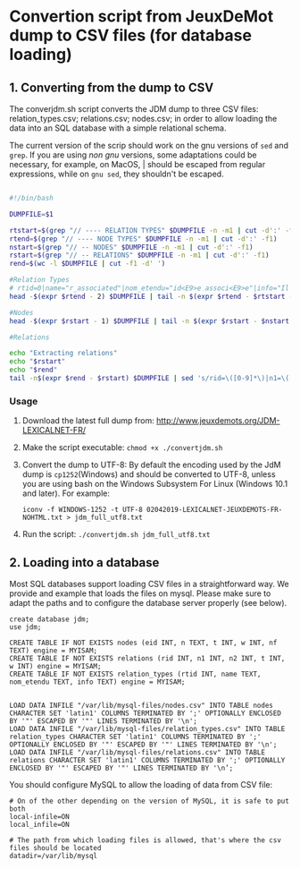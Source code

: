 # Convertion script from JeuxDeMot dump to CSV files (for database loading)

## 1. Converting from the dump to CSV

The converjdm.sh script converts the JDM dump to three CSV files: relation_types.csv; relations.csv; nodes.csv; in order to allow loading the data into an SQL database with a simple relational schema. 

The current version of the scrip should work on the gnu versions of `sed` and `grep`. If you are using _non gnu_ versions, some adaptations could be necessary, for example, on MacOS, | should be escaped from regular expressions, while on `gnu sed`, they shouldn't be escaped. 

```bash

#!/bin/bash

DUMPFILE=$1

rtstart=$(grep "// ---- RELATION TYPES" $DUMPFILE -n -m1 | cut -d':' -f1)
rtend=$(grep "// ---- NODE TYPES" $DUMPFILE -n -m1 | cut -d':' -f1)
nstart=$(grep "// -- NODES" $DUMPFILE -n -m1 | cut -d':' -f1)
rstart=$(grep "// -- RELATIONS" $DUMPFILE -n -m1 | cut -d':' -f1)
rend=$(wc -l $DUMPFILE | cut -f1 -d' ')

#Relation Types
# rtid=0|name="r_associated"|nom_etendu="id<E9>e associ<E9>e"|info="Il est demand<E9> d'<E9>num<E9>rer les termes les plus <E9>troitement associ<E9>s au mot cible... Ce mot vous fait penser <E0> quoi ?"
head -$(expr $rtend - 2) $DUMPFILE | tail -n $(expr $rtend - $rtstart - 3) | sed 's/rtid=\([0-9]*\)|name=\("[^"]*"\)|nom_etendu=\("[^"]*"\)|info=\("[^"]*"\)\|t=\([0-9]*\)/\1;\2;\3;\4/g' > relation_types.csv

#Nodes
head -$(expr $rstart - 1) $DUMPFILE | tail -n $(expr $rstart - $nstart - 2) | sed 's/eid=\([0-9]*\)|n=\("[^"]*"\)|t=\([0-9]*\)|w=\([0-9]*\)\(|nf=\("[^"]*"\)\)\{0,1\}/\1;\2;\3;\4;\5/g' > nodes.csv

#Relations

echo "Extracting relations" 
echo "$rstart"
echo "$rend"
tail -n$(expr $rend - $rstart) $DUMPFILE | sed 's/rid=\([0-9]*\)|n1=\([0-9]*\)|n2=\([0-9]*\)|t=\([0-9]*\)|w=\([0-9]*\)/\1;\2;\3;\4;\5/g' > relations.csv

```

### Usage

1. Download the latest full dump from: http://www.jeuxdemots.org/JDM-LEXICALNET-FR/

2. Make the script executable: `chmod +x ./convertjdm.sh `

3. Convert the dump to UTF-8: By default the encoding used by the JdM dump is `cp1252`(Windows) and should be converted to UTF-8, unless you are using bash on the Windows Subsystem For Linux (Windows 10.1 and later). For example:

   `iconv -f WINDOWS-1252 -t UTF-8 02042019-LEXICALNET-JEUXDEMOTS-FR-NOHTML.txt > jdm_full_utf8.txt`

4. Run the script: `./convertjdm.sh jdm_full_utf8.txt`

## 2. Loading into a database

Most SQL databases support loading CSV files in a straightforward way. We provide and example that loads the files on mysql. Please make sure to adapt the paths and to configure the database server properly (see below).

```mysql
create database jdm;
use jdm;

CREATE TABLE IF NOT EXISTS nodes (eid INT, n TEXT, t INT, w INT, nf TEXT) engine = MYISAM;
CREATE TABLE IF NOT EXISTS relations (rid INT, n1 INT, n2 INT, t INT, w INT) engine = MYISAM;
CREATE TABLE IF NOT EXISTS relation_types (rtid INT, name TEXT, nom_etendu TEXT, info TEXT) engine = MYISAM;


LOAD DATA INFILE "/var/lib/mysql-files/nodes.csv" INTO TABLE nodes CHARACTER SET 'latin1' COLUMNS TERMINATED BY ';' OPTIONALLY ENCLOSED BY '"' ESCAPED BY '"' LINES TERMINATED BY '\n';
LOAD DATA INFILE "/var/lib/mysql-files/relation_types.csv" INTO TABLE relation_types CHARACTER SET 'latin1' COLUMNS TERMINATED BY ';' OPTIONALLY ENCLOSED BY '"' ESCAPED BY '"' LINES TERMINATED BY '\n';
LOAD DATA INFILE "/var/lib/mysql-files/relations.csv" INTO TABLE relations CHARACTER SET 'latin1' COLUMNS TERMINATED BY ';' OPTIONALLY ENCLOSED BY '"' ESCAPED BY '"' LINES TERMINATED BY '\n’;

```

You should configure MySQL to allow the loading of data from CSV file: 

```
# On of the other depending on the version of MySQL, it is safe to put both
local-infile=ON 
local_infile=ON

# The path from which loading files is allowed, that's where the csv files should be located
datadir=/var/lib/mysql 
```

